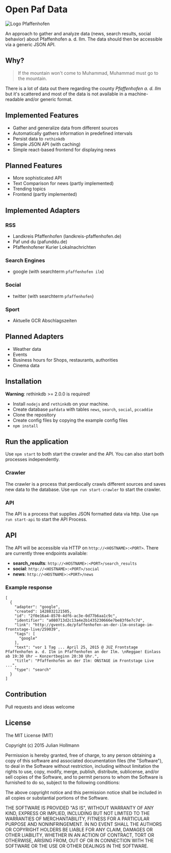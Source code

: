 # Open Paf Data

![Logo Pfaffenhofen](http://upload.wikimedia.org/wikipedia/commons/thumb/6/6b/Wappen_Landkreis_Pfaffenhofen_an_der_Ilm.svg/140px-Wappen_Landkreis_Pfaffenhofen_an_der_Ilm.svg.png)

An approach to gather and analyze data (news, search results, social behavior) about Pfaffenhofen a. d. Ilm.
The data should then be accessible via a generic JSON API.

## Why?

> If the mountain won't come to Muhammad, Muhammad must go to the mountain.

There is a lot of data out there regarding the county *Pfaffenhofen a. d. Ilm* but it's scattered and most of the data is not available in a machine-readable and/or generic format.

## Implemented Features

* Gather and generalize data from different sources
* Automatically gathers information in predefined intervals
* Persist data to `rethinkdb`
* Simple JSON API (with caching)
* Simple react-based frontend for displaying news

## Planned Features
* More sophisticated API
* Text Comparison for news (partly implemented)
* Trending topics
* Frontend (partly implemented)

## Implemented Adapters

### RSS
* Landkreis Pfaffenhofen (landkreis-pfaffenhofen.de)
* Paf und du (pafunddu.de)
* Pfaffenhofener Kurier Lokalnachrichten

### Search Engines
* google (with searchterm `pfaffenhofen ilm`)

### Social
* twitter (with searchterm `pfaffenhofen`)

### Sport
* Aktuelle GCR Abschlagszeiten

## Planned Adapters
* Weather data
* Events
* Business hours for Shops, restaurants, authorities
* Cinema data

## Installation

**Warning**: rethinkdb >= 2.0.0 is required!

* Install `nodejs` and `rethinkdb` on your machine.
* Create database `pafdata` with tables `news`, `search`, `social`, `pccaddie`
* Clone the repository
* Create config files by copying the example config files
* `npm install`

## Run the application

Use `npm start` to both start the crawler and the API. You can also start both processes independently.

### Crawler
The crawler is a process that perdiocally crawls different sources and saves new data to the database. Use `npm run start-crawler` to start the crawler.

### API
The API is a process that supplies JSON formatted data via http. Use `npm run start-api` to start the API Process.

## API
The API will be accessible via HTTP on `http://<HOSTNAME>:<PORT>`.
There are currently three endpoints available:

* **search_results**: `http://<HOSTNAME>:<PORT>/search_results`
* **social**: `http://<HOSTNAME>:<PORT>/social`
* **news**: `http://<HOSTNAME>:<PORT>/news`

### Example response

```json:
[
  {
    "adapter": "google",
    "created": 1428832121505,
    "id": "2f0e16a4-8570-4df6-ac3e-0d77b6aa1c9c",
    "identifier": "a080713d2c13a4e2b1435230666e7be83f6e7c7d",
    "link": "http://gvents.de/pfaffenhofen-an-der-ilm-onstage-im-frontstage-live/259039",
    "tags": [
      "google"
    ],
    "text": "vor 1 Tag ... April 25, 2015 @ JUZ Frontstage Pfaffenhofen a. d. Ilm in Pfaffenhofen an der Ilm. \nReggae! Einlass ab 19:30 Uhr – Konzertbeginn 20:30 Uhr.",
    "title": "Pfaffenhofen an der Ilm: ONSTAGE im Frontstage Live ...",
    "type": "search"
  }
]
```

## Contribution
Pull requests and ideas welcome

## License
The MIT License (MIT)

Copyright (c) 2015 Julian Hollmann

Permission is hereby granted, free of charge, to any person obtaining a copy of this software and associated documentation files (the "Software"), to deal in the Software without restriction, including without limitation the rights to use, copy, modify, merge, publish, distribute, sublicense, and/or sell copies of the Software, and to permit persons to whom the Software is furnished to do so, subject to the following conditions:

The above copyright notice and this permission notice shall be included in all copies or substantial portions of the Software.

THE SOFTWARE IS PROVIDED "AS IS", WITHOUT WARRANTY OF ANY KIND, EXPRESS OR IMPLIED, INCLUDING BUT NOT LIMITED TO THE WARRANTIES OF MERCHANTABILITY, FITNESS FOR A PARTICULAR PURPOSE AND NONINFRINGEMENT. IN NO EVENT SHALL THE AUTHORS OR COPYRIGHT HOLDERS BE LIABLE FOR ANY CLAIM, DAMAGES OR OTHER LIABILITY, WHETHER IN AN ACTION OF CONTRACT, TORT OR OTHERWISE, ARISING FROM, OUT OF OR IN CONNECTION WITH THE SOFTWARE OR THE USE OR OTHER DEALINGS IN THE SOFTWARE.
